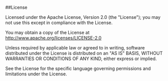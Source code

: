 ##License

Licensed under the Apache License, Version 2.0 (the "License");
you may not use this except in compliance with the License.

You may obtain a copy of the License at  
http://www.apache.org/licenses/LICENSE-2.0

Unless required by applicable law or agreed to in writing, software distributed under the License is distributed on an "AS IS" BASIS, WITHOUT WARRANTIES OR CONDITIONS OF ANY KIND, either express or implied.

See the License for the specific language governing permissions and limitations under the License.
